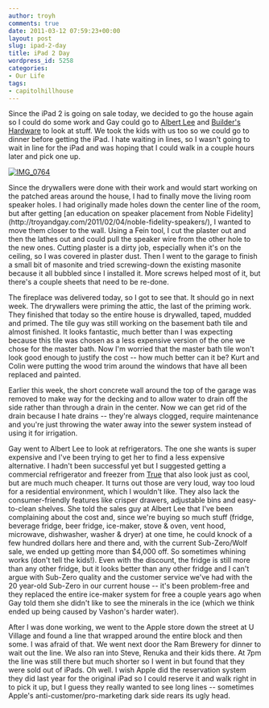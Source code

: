 ```yaml
---
author: troyh
comments: true
date: 2011-03-12 07:59:23+00:00
layout: post
slug: ipad-2-day
title: iPad 2 Day
wordpress_id: 5258
categories:
- Our Life
tags:
- capitolhillhouse
---
```


Since the iPad 2 is going on sale today, we decided to go the house again so I could do some work and Gay could go to [Albert Lee](http://www.albertleeappliance.com/seattle.php) and [Builder's Hardware](http://www.builders-hardware.com/default.aspx) to look at stuff. We took the kids with us too so we could go to dinner before getting the iPad. I hate waiting in lines, so I wasn't going to wait in line for the iPad and was hoping that I could walk in a couple hours later and pick one up.

[![IMG_0764](http://farm6.static.flickr.com/5214/5526955824_581e03c387.jpg)](http://www.flickr.com/photos/troyh/5526955824/)

<!-- more -->Since the drywallers were done with their work and would start working on the patched areas around the house, I had to finally move the living room speaker holes. I had originally made holes down the center line of the room, but after getting [an education on speaker placement from Noble Fidelity](http://troyandgay.com/2011/02/04/noble-fidelity-speakers/), I wanted to move them closer to the wall. Using a Fein tool, I cut the plaster out and then the lathes out and could pull the speaker wire from the other hole to the new ones. Cutting plaster is a dirty job, especially when it's on the ceiling, so I was covered in plaster dust. Then I went to the garage to finish a small bit of masonite and tried screwing-down the existing masonite because it all bubbled since I installed it. More screws helped most of it, but there's a couple sheets that need to be re-done.

The fireplace was delivered today, so I got to see that. It should go in next week. The drywallers were priming the attic, the last of the priming work. They finished that today so the entire house is drywalled, taped, mudded and primed. The tile guy was still working on the basement bath tile and almost finished. It looks fantastic, much better than I was expecting because this tile was chosen as a less expensive version of the one we chose for the master bath. Now I'm worried that the master bath tile won't look good enough to justify the cost -- how much better can it be? Kurt and Colin were putting the wood trim around the windows that have all been replaced and painted.

Earlier this week, the short concrete wall around the top of the garage was removed to make way for the decking and to allow water to drain off the side rather than through a drain in the center. Now we can get rid of the drain because I hate drains -- they're always clogged, require maintenance and you're just throwing the water away into the sewer system instead of using it for irrigation.

Gay went to Albert Lee to look at refrigerators. The one she wants is super expensive and I've been trying to get her to find a less expensive alternative. I hadn't been successful yet but I suggested getting a commercial refrigerator and freezer from [True](http://truemfg.com/) that also look just as cool, but are much much cheaper. It turns out those are very loud, way too loud for a residential environment, which I wouldn't like. They also lack the consumer-friendly features like crisper drawers, adjustable bins and easy-to-clean shelves. She told the sales guy at Albert Lee that I've been complaining about the cost and, since we're buying so much stuff (fridge, beverage fridge, beer fridge, ice-maker, stove & oven, vent hood, microwave, dishwasher, washer & dryer) at one time, he could knock of a few hundred dollars here and there and, with the current Sub-Zero/Wolf sale, we ended up getting more than $4,000 off. So sometimes whining works (don't tell the kids!). Even with the discount, the fridge is still more than any other fridge, but it looks better than any other fridge and I can't argue with Sub-Zero quality and the customer service we've had with the 20 year-old Sub-Zero in our current house -- it's been problem-free and they replaced the entire ice-maker system for free a couple years ago when Gay told them she didn't like to see the minerals in the ice (which we think ended up being caused by Vashon's harder water).

After I was done working, we went to the Apple store down the street at U Village and found a line that wrapped around the entire block and then some. I was afraid of that. We went next door the Ram Brewery for dinner to wait out the line. We also ran into Steve, Renuka and their kids there. At 7pm the line was still there but much shorter so I went in but found that they were sold out of iPads. Oh well. I wish Apple did the reservation system they did last year for the original iPad so I could reserve it and walk right in to pick it up, but I guess they really wanted to see long lines -- sometimes Apple's anti-customer/pro-marketing dark side rears its ugly head.
